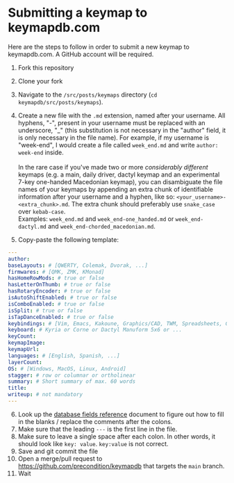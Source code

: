 # Submitting a keymap to keymapdb.com

Here are the steps to follow in order to submit a new keymap to keymapdb.com. A GitHub account will be required.

1. Fork this repository
2. Clone your fork
3. Navigate to the `/src/posts/keymaps` directory (`cd keymapdb/src/posts/keymaps`).
4. Create a new file with the `.md` extension, named after your username. All hyphens, "-", present in your username must be replaced with an underscore, "\_" (this substitution is not necessary in the "author" field, it is only necessary in the file name). For example, if my username is "week-end", I would create a file called `week_end.md` and write `author: week-end` inside.
<br><br>
In the rare case if you've made two or more *considerably different* keymaps (e.g. a main, daily driver, dactyl keymap and an experimental 7-key one-handed Macedonian keymap), you can disambiguate the file names of your keymaps by appending an extra chunk of identifiable information after your username and a hyphen, like so: `<your_username>-<extra_chunk>.md`. The extra chunk should preferably use `snake_case` over `kebab-case`.<br>
Examples: `week_end.md` and `week_end-one_handed.md` or `week_end-dactyl.md` and `week_end-chorded_macedonian.md`.

5. Copy-paste the following template:
```yaml
---
author:
baseLayouts: # [QWERTY, Colemak, Dvorak, ...]
firmwares: # [QMK, ZMK, KMonad]
hasHomeRowMods: # true or false
hasLetterOnThumb: # true or false
hasRotaryEncoder: # true or false
isAutoShiftEnabled: # true or false
isComboEnabled: # true or false
isSplit: # true or false
isTapDanceEnabled: # true or false
keybindings: # [Vim, Emacs, Kakoune, Graphics/CAD, TWM, Spreadsheets, Gaming]
keyboard: # Kyria or Corne or Dactyl Manuform 5x6 or ...
keyCount:
keymapImage:
keymapUrl:
languages: # [English, Spanish, ...]
layerCount:
OS: # [Windows, MacOS, Linux, Android]
stagger: # row or columnar or ortholinear
summary: # Short summary of max. 60 words
title:
writeup: # not mandatory
---
```
6. Look up the [database fields reference](db_fields_reference.md) document to figure out how to fill in the blanks / replace the comments after the colons.
7. Make sure that the leading `---` is the first line in the file.
8. Make sure to leave a single space after each colon. In other words, it should look like `key: value`. `key:value` is not correct.
9. Save and git commit the file
10. Open a merge/pull request to https://github.com/precondition/keymapdb that targets the `main` branch.
11. Wait
